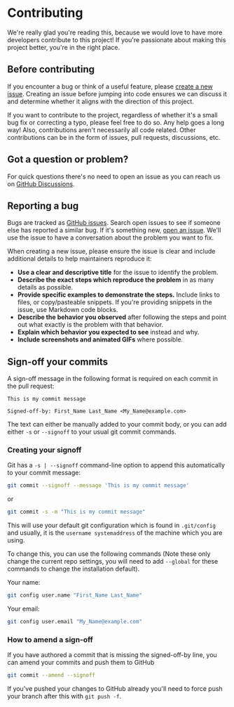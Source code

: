 # Contributing

We're really glad you're reading this, because we would love to have more developers contribute to this project! If you're passionate about making this project better, you're in the right place.

## Before contributing

If you encounter a bug or think of a useful feature, please [create a new issue](https://github.com/makerdiary/nrf52840-connectkit/issues/new). Creating an issue before jumping into code ensures we can discuss it and determine whether it aligns with the direction of this project.

If you want to contribute to the project, regardless of whether it's a small bug fix or correcting a typo, please feel free to do so. Any help goes a long way! Also, contributions aren't necessarily all code related. Other contributions can be in the form of issues, pull requests, discussions, etc.

## Got a question or problem?

For quick questions there's no need to open an issue as you can reach us on [GitHub Discussions](https://github.com/makerdiary/nrf52840-connectkit/discussions).

## Reporting a bug

Bugs are tracked as [GitHub issues](https://github.com/makerdiary/nrf52840-connectkit/issues). Search open issues to see if someone else has reported a similar bug. If it's something new, [open an issue](https://github.com/makerdiary/nrf52840-connectkit/issues/new). We'll use the issue to have a conversation about the problem you want to fix.

When creating a new issue, please ensure the issue is clear and include additional details to help maintainers reproduce it:

* **Use a clear and descriptive title** for the issue to identify the problem.
* **Describe the exact steps which reproduce the problem** in as many details as possible.
* **Provide specific examples to demonstrate the steps.** Include links to files, or copy/pasteable snippets. If you're providing snippets in the issue, use Markdown code blocks.
* **Describe the behavior you observed** after following the steps and point out what exactly is the problem with that behavior.
* **Explain which behavior you expected to see** instead and why.
* **Include screenshots and animated GIFs** where possible.

## Sign-off your commits

A sign-off message in the following format is required on each commit in the pull request:

``` { .text .no-copy linenums="1" }
This is my commit message

Signed-off-by: First_Name Last_Name <My_Name@example.com>
```

The text can either be manually added to your commit body, or you can add either `-s` or `--signoff` to your usual git commit commands.

### Creating your signoff

Git has a `-s | --signoff` command-line option to append this automatically to your commit message:

``` bash linenums="1"
git commit --signoff --message 'This is my commit message'
```

or

``` bash linenums="1"
git commit -s -m "This is my commit message"
```

This will use your default git configuration which is found in `.git/config` and usually, it is the `username systemaddress` of the machine which you are using.

To change this, you can use the following commands (Note these only change the current repo settings, you will need to add `--global` for these commands to change the installation default).

Your name:

``` bash linenums="1"
git config user.name "First_Name Last_Name"
```

Your email:

``` bash linenums="1"
git config user.email "My_Name@example.com"
```

### How to amend a sign-off

If you have authored a commit that is missing the signed-off-by line, you can amend your commits and push them to GitHub

``` bash linenums="1"
git commit --amend --signoff
```

If you've pushed your changes to GitHub already you'll need to force push your branch after this with `git push -f`.
